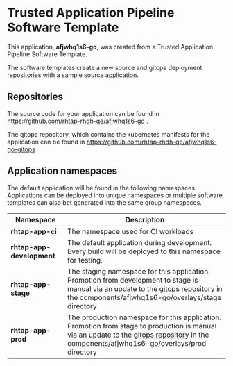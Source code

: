 # Trusted Application Pipeline Software Template

This application, **afjwhq1s6-go**, was created from a Trusted Application Pipeline Software Template.

The software templates create a new source and gitops deployment repositories with a sample source application. 

## Repositories

The source code for your application can be found in [https://github.com/rhtap-rhdh-qe/afjwhq1s6-go ](https://github.com/rhtap-rhdh-qe/afjwhq1s6-go ).
 
The gitops repository, which contains the kubernetes manifests for the application can be found in 
[https://github.com/rhtap-rhdh-qe/afjwhq1s6-go-gitops ](https://github.com/rhtap-rhdh-qe/afjwhq1s6-go-gitops ) 

## Application namespaces 

The default application will be found in the following namespaces. Applications can be deployed into unique namespaces or multiple software templates can also bet generated into the same group namespaces.  

|  Namespace   |  Description   |  
| -------- | -------- |
| **rhtap-app-ci** | The namespace used for CI workloads |
| **rhtap-app-development** | The default application during development. Every build will be deployed to this namespace for testing. |
| **rhtap-app-stage** | The staging namespace for this application. Promotion from development to stage is manual via an update to the [gitops repository](https://github.com/rhtap-rhdh-qe/afjwhq1s6-go-gitops ) in the components/afjwhq1s6-go/overlays/stage directory |
| **rhtap-app-prod** | The production namespace for this application. Promotion from stage to production is manual via an update to the [gitops repository](https://github.com/rhtap-rhdh-qe/afjwhq1s6-go-gitops ) in the components/afjwhq1s6-go/overlays/prod directory |